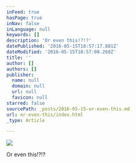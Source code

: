 ```yaml
---
inFeed: true
hasPage: true
inNav: false
inLanguage: null
keywords: []
description: 'Or even this!?!?'
datePublished: '2016-05-15T18:57:17.881Z'
dateModified: '2016-05-15T18:57:08.268Z'
title: ''
author: []
authors: []
publisher:
  name: null
  domain: null
  url: null
  favicon: null
starred: false
sourcePath: _posts/2016-05-15-or-even-this.md
url: or-even-this/index.html
_type: Article

---
```

![](https://the-grid-user-content.s3-us-west-2.amazonaws.com/7b91ac39-1307-4f1c-b702-b749586c2d6d.gif)

Or even this!?!?